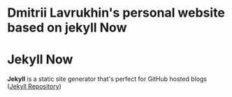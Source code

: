 # Dmitrii Lavrukhin's personal website based on jekyll Now

# Jekyll Now

**Jekyll** is a static site generator that's perfect for GitHub hosted blogs ([Jekyll Repository](https://github.com/jekyll/jekyll))